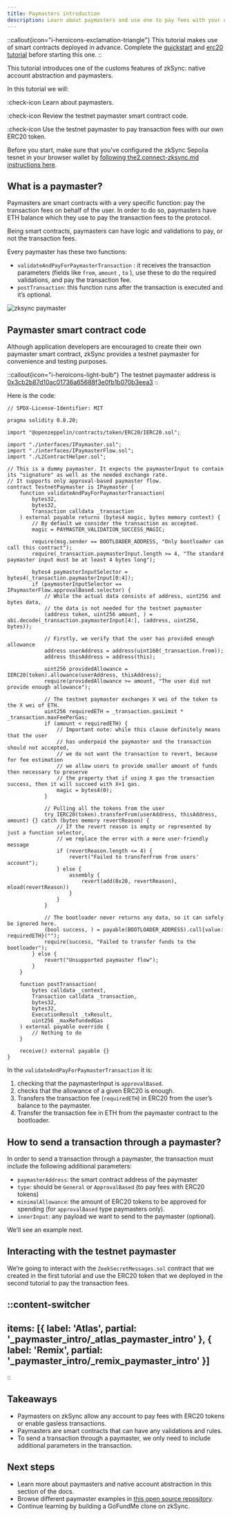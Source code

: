 ```yaml
---
title: Paymasters introduction
description: Learn about paymasters and use one to pay fees with your own token
---
```


::callout{icon="i-heroicons-exclamation-triangle"} This tutorial makes use of smart contracts deployed in advance.
Complete the [quickstart](./4.quickstart.md) and [erc20 tutorial](./5.erc20-token.md) before starting this one. ::

This tutorial introduces one of the customs features of zkSync: native account abstraction and paymasters.

In this tutorial we will:

:check-icon Learn about paymasters.

:check-icon Review the testnet paymaster smart contract code.

:check-icon Use the testnet paymaster to pay transaction fees with our own ERC20 token.

Before you start, make sure that you’ve configured the zkSync Sepolia tesnet in your browser wallet by [following the2.connect-zksync.md
instructions here](2.connect-zksync.md).

## What is a paymaster?

Paymasters are smart contracts with a very specific function: pay the transaction fees on behalf of the user. In order
to do so, paymasters  have ETH balance which they use to pay the transaction fees to the protocol.

Being smart contracts, paymasters can have logic and validations to pay, or not the transaction fees.

Every paymaster has these two functions:

- `validateAndPayForPaymasterTransaction` : it receives the transaction parameters (fields like `from`, `amount` , `to`
  ), use these to do the required validations, and pay the transaction fee.
- `postTransaction`: this function runs after the transaction is executed and it’s optional.

![zksync paymaster](/public/images/101-paymasters/zksync-paymaster.png)

## Paymaster smart contract code

Although application developers are encouraged to create their own paymaster smart contract, zkSync provides a testnet
paymaster for convenience and testing purposes.

::callout{icon="i-heroicons-light-bulb"} The testnet paymaster address is
[0x3cb2b87d10ac01736a65688f3e0fb1b070b3eea3](https://sepolia.explorer.zksync.io/address/0x3cb2b87d10ac01736a65688f3e0fb1b070b3eea3)
::

Here is the code:

```solidity
// SPDX-License-Identifier: MIT

pragma solidity 0.8.20;

import "@openzeppelin/contracts/token/ERC20/IERC20.sol";

import "./interfaces/IPaymaster.sol";
import "./interfaces/IPaymasterFlow.sol";
import "./L2ContractHelper.sol";

// This is a dummy paymaster. It expects the paymasterInput to contain its "signature" as well as the needed exchange rate.
// It supports only approval-based paymaster flow.
contract TestnetPaymaster is IPaymaster {
    function validateAndPayForPaymasterTransaction(
        bytes32,
        bytes32,
        Transaction calldata _transaction
    ) external payable returns (bytes4 magic, bytes memory context) {
        // By default we consider the transaction as accepted.
        magic = PAYMASTER_VALIDATION_SUCCESS_MAGIC;

        require(msg.sender == BOOTLOADER_ADDRESS, "Only bootloader can call this contract");
        require(_transaction.paymasterInput.length >= 4, "The standard paymaster input must be at least 4 bytes long");

        bytes4 paymasterInputSelector = bytes4(_transaction.paymasterInput[0:4]);
        if (paymasterInputSelector == IPaymasterFlow.approvalBased.selector) {
            // While the actual data consists of address, uint256 and bytes data,
            // the data is not needed for the testnet paymaster
            (address token, uint256 amount, ) = abi.decode(_transaction.paymasterInput[4:], (address, uint256, bytes));

            // Firstly, we verify that the user has provided enough allowance
            address userAddress = address(uint160(_transaction.from));
            address thisAddress = address(this);

            uint256 providedAllowance = IERC20(token).allowance(userAddress, thisAddress);
            require(providedAllowance >= amount, "The user did not provide enough allowance");

            // The testnet paymaster exchanges X wei of the token to the X wei of ETH.
            uint256 requiredETH = _transaction.gasLimit * _transaction.maxFeePerGas;
            if (amount < requiredETH) {
                // Important note: while this clause definitely means that the user
                // has underpaid the paymaster and the transaction should not accepted,
                // we do not want the transaction to revert, because for fee estimation
                // we allow users to provide smaller amount of funds then necessary to preserve
                // the property that if using X gas the transaction success, then it will succeed with X+1 gas.
                magic = bytes4(0);
            }

            // Pulling all the tokens from the user
            try IERC20(token).transferFrom(userAddress, thisAddress, amount) {} catch (bytes memory revertReason) {
                // If the revert reason is empty or represented by just a function selector,
                // we replace the error with a more user-friendly message
                if (revertReason.length <= 4) {
                    revert("Failed to transferFrom from users' account");
                } else {
                    assembly {
                        revert(add(0x20, revertReason), mload(revertReason))
                    }
                }
            }

            // The bootloader never returns any data, so it can safely be ignored here.
            (bool success, ) = payable(BOOTLOADER_ADDRESS).call{value: requiredETH}("");
            require(success, "Failed to transfer funds to the bootloader");
        } else {
            revert("Unsupported paymaster flow");
        }
    }

    function postTransaction(
        bytes calldata _context,
        Transaction calldata _transaction,
        bytes32,
        bytes32,
        ExecutionResult _txResult,
        uint256 _maxRefundedGas
    ) external payable override {
        // Nothing to do
    }

    receive() external payable {}
}
```

In the `validateAndPayForPaymasterTransaction` it is:

1. checking that the paymasterInput is `approvalBased`.
2. checks that the allowance of a given ERC20 is enough.
3. Transfers the transaction fee (`requiredETH`) in ERC20 from the user’s balance to the paymaster.
4. Transfer the transaction fee in ETH from the paymaster contract to the bootloader.

## How to send a transaction through a paymaster?

In order to send a transaction through a paymaster, the transaction must include the following additional parameters:

- `paymasterAddress`: the smart contract address of the paymaster
- `type`: should be `General` or `ApprovalBased` (to pay fees with ERC20 tokens)
- `minimalAllowance`: the amount of ERC20 tokens to be approved for spending (for `approvalBased` type paymasters only).
- `innerInput`: any payload we want to send to the paymaster (optional).

We’ll see an example next.

## Interacting with the testnet paymaster

We’re going to interact with the `ZeekSecretMessages.sol` contract that we created in the first tutorial and use the
ERC20 token that we deployed in the second tutorial to pay the transaction fees.

::content-switcher
---
items: [{
  label: 'Atlas',
  partial: '_paymaster_intro/_atlas_paymaster_intro'
}, {
  label: 'Remix',
  partial: '_paymaster_intro/_remix_paymaster_intro'
}]
---
::

## Takeaways

- Paymasters on zkSync allow any account to pay fees with ERC20 tokens or enable gasless transactions.
- Paymasters are smart contracts that can have any validations and rules.
- To send a transaction through a paymaster, we only need to include additional parameters in the transaction.

## Next steps

- Learn more about paymasters and native account abstraction in this section of the docs.
- Browse different paymaster examples in [this open source
  repository](https://github.com/matter-labs/paymaster-examples).
- Continue learning by building a GoFundMe clone on zkSync.
